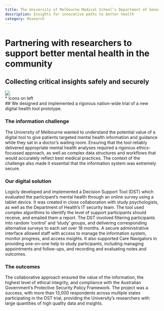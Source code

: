 ```yaml
---
title: The University of Melbourne Medical School’s Department of General Practice
description: Insights for innovative paths to better health
category: Research
---
```



# Partnering with researchers to support better mental health in the community
## Collecting critical insights safely and securely


<div class="grid grid-cols-12">

<div class="col-span-12">
    <img src="Deakin-University’s-Humanities-Network-Infrastructure.jpg" />
</div>

<div class="col-span-3">
* Icons on left
</div>

<div class="col-span-9">
## We designed and implemented a rigorous nation-wide trial of a new digital health tool prototype.

### The information challenge
The University of Melbourne wanted to understand the potential value of a digital tool to give patients targeted mental health information and guidance while they sat in a doctor’s waiting room.
Ensuring that the tool reliably delivered appropriate mental health analyses required a rigorous ethics-focussed approach, as well as complex data structures and workflows that would accurately reflect best medical practices.
The context of the challenge also made it essential that the information system was extremely secure.

### Our digital solution
Logicly developed and implemented a Decision Support Tool (DST) which evaluated the participant’s mental health through an online survey using a tablet device.
It was created in close collaboration with study psychologists, as well as the Department of Health’s IT security team.
The tool used complex algorithms to identify the level of support participants should receive, and emailed them a report.
The DST involved filtering participants into random ‘control’ and ‘study’ groups, and delivering corresponding alternative surveys to each set over 18 months.
A secure administrative interface allowed staff with access to manage the information system, monitor progress, and access insights.
It also supported Care Navigators in providing one-on-one help to study participants, including managing appointments and follow-ups, and recording and evaluating notes and outcomes.

### The outcomes
The collaborative approach ensured the value of the information, the highest level of ethical integrity, and compliance with the Australian Government’s Protective Security Policy Framework.
The project was a success, with more than 13,000 respondents across multiple states participating in the DST trial, providing the University’s researchers with large quantities of high quality data and insights.

</div>
</div>
